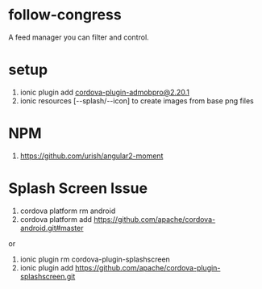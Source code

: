 # follow-congress
A feed manager you can filter and control.


# setup
1. ionic plugin add cordova-plugin-admobpro@2.20.1
2. ionic resources [--splash/--icon] to create images from base png files

# NPM
1. https://github.com/urish/angular2-moment

# Splash Screen Issue
1. cordova platform rm android
2. cordova platform add https://github.com/apache/cordova-android.git#master

or

1. ionic plugin rm cordova-plugin-splashscreen
2. ionic plugin add https://github.com/apache/cordova-plugin-splashscreen.git
